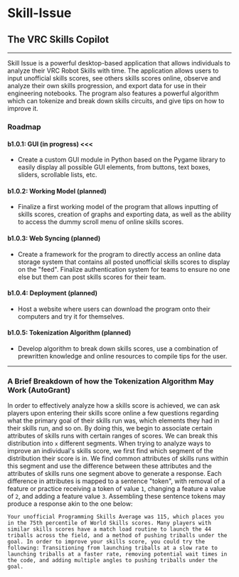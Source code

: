 # Skill-Issue
## The VRC Skills Copilot

---
Skill Issue is a powerful desktop-based application that allows individuals to analyze their VRC Robot Skills with time. The application allows users to input unofficial skills scores, see others skills scores online, observe and analyze their own skills progression, and export data for use in their engineering notebooks. The program also features a powerful algorithm which can tokenize and break down skills circuits, and give tips on how to improve it.

### Roadmap
#### b1.0.1: GUI (in progress) <<<
- Create a custom GUI module in Python based on the Pygame library to easily display all possible GUI elements, from buttons, text boxes, sliders, scrollable lists, etc.

#### b1.0.2: Working Model (planned)
- Finalize a first working model of the program that allows inputting of skills scores, creation of graphs and exporting data, as well as the ability to access the dummy scroll menu of online skills scores.

#### b1.0.3: Web Syncing (planned)
- Create a framework for the program to directly access an online data storage system that contains all posted unofficial skills scores to display on the "feed". Finalize authentication system for teams to ensure no one else but them can post skills scores for their team.

#### b1.0.4: Deployment (planned)
- Host a website where users can download the program onto their computers and try it for themselves.

#### b1.0.5: Tokenization Algorithm (planned)
- Develop algorithm to break down skills scores, use a combination of prewritten knowledge and online resources to compile tips for the user.

---

### A Brief Breakdown of how the Tokenization Algorithm May Work (AutoGrant)
In order to effectively analyze how a skills score is achieved, we can ask players upon entering their skills score online a few questions regarding what the primary goal of their skills run was, which elements they had in their skills run, and so on. By doing this, we begin to associate certain attributes of skills runs with certain ranges of scores. We can break this distribution into `x` different segments. When trying to analyze ways to improve an individual's skills score, we first find which segment of the distribution their score is in. We find common attributes of skills runs within this segment and use the difference between these attributes and the attributes of skills runs one segment above to generate a response. Each difference in attributes is mapped to a sentence "token", with removal of a feature or practice receiving a token of value `1`, changing a feature a value of `2`, and adding a feature value `3`. Assembling these sentence tokens may produce a response akin to the one below:

`Your unofficial Programming Skills Average was 115, which places you in the 75th percentile of World Skills scores. Many players with similar skills scores have a match load routine to launch the 44 triballs across the field, and a method of pushing triballs under the goal. In order to improve your skills score, you could try the following: Transitioning from launching triballs at a slow rate to launching triballs at a faster rate, removing potential wait times in the code, and adding multiple angles to pushing triballs under the goal.`
